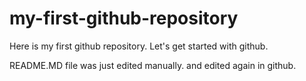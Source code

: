 # my-first-github-repository
Here is my first github repository. Let's get started with github.

README.MD file was just edited manually. and edited again in github.
